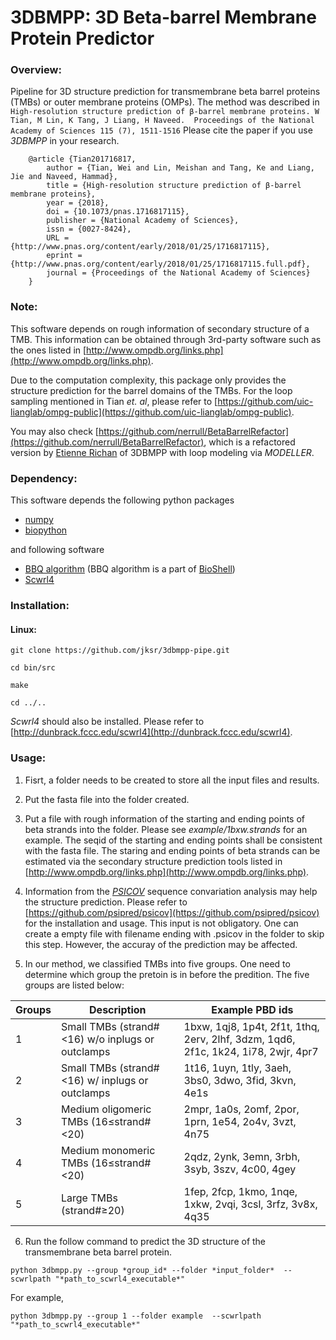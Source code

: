 # 3DBMPP: 3D Beta-barrel Membrane Protein Predictor

### Overview:
Pipeline for 3D structure prediction for transmembrane beta barrel proteins (TMBs) or outer membrane proteins (OMPs).
The method was described in 
`High-resolution structure prediction of β-barrel membrane proteins.
W Tian, M Lin, K Tang, J Liang, H Naveed. 
Proceedings of the National Academy of Sciences 115 (7), 1511-1516`
Please cite the paper if you use *3DBMPP* in your research.

```
    @article {Tian201716817,
        author = {Tian, Wei and Lin, Meishan and Tang, Ke and Liang, Jie and Naveed, Hammad},
        title = {High-resolution structure prediction of β-barrel membrane proteins},
        year = {2018},
        doi = {10.1073/pnas.1716817115},
        publisher = {National Academy of Sciences},
        issn = {0027-8424},
        URL = {http://www.pnas.org/content/early/2018/01/25/1716817115},
        eprint = {http://www.pnas.org/content/early/2018/01/25/1716817115.full.pdf},
        journal = {Proceedings of the National Academy of Sciences}
    }
```


### Note:
This software depends on rough information of secondary structure of a TMB.
This information can be obtained through 3rd-party software such as the ones listed in 
[http://www.ompdb.org/links.php](http://www.ompdb.org/links.php).

Due to the computation complexity, this package only provides the structure prediction for the barrel domains of the TMBs.
For the loop sampling mentioned in Tian *et. al*, please refer to
[https://github.com/uic-lianglab/ompg-public](https://github.com/uic-lianglab/ompg-public).

You may also check [https://github.com/nerrull/BetaBarrelRefactor](https://github.com/nerrull/BetaBarrelRefactor), which is a refactored version by [Etienne Richan](https://github.com/nerrull) of 3DBMPP with loop modeling via *MODELLER*.

### Dependency:
This software depends the following python packages
* [numpy](https://numpy.org/)
* [biopython](https://biopython.org/)

and following software
* [BBQ algorithm](https://onlinelibrary.wiley.com/doi/full/10.1002/jcc.20624) (BBQ algorithm is a part of [BioShell](http://www.bioshell.pl/bioshell.html))
* [Scwrl4](http://dunbrack.fccc.edu/scwrl4)

### Installation:

#### Linux:

`git clone https://github.com/jksr/3dbmpp-pipe.git`

`cd bin/src`

`make`

`cd ../..`

*Scwrl4* should also be installed. Please refer to [http://dunbrack.fccc.edu/scwrl4](http://dunbrack.fccc.edu/scwrl4). 


### Usage:

1. Fisrt, a folder needs to be created to store all the input files and results. 

2. Put the fasta file into the folder created.

3. Put a file with rough information of the starting and ending points of beta strands into the folder. Please see *example/1bxw.strands* for an example. The seqid of the starting and ending points shall be consistent with the fasta file. The staring and ending points of beta strands can be estimated via the secondary structure prediction tools listed in [http://www.ompdb.org/links.php](http://www.ompdb.org/links.php).

4. Information from the [*PSICOV*](https://github.com/psipred/psicov) sequence convariation analysis may help the structure prediction. Please refer to [https://github.com/psipred/psicov](https://github.com/psipred/psicov) for the installation and usage. This input is not obligatory. One can create a empty file with filename ending with .psicov in the folder to skip this step. However, the accuray of the prediction may be affected.

5. In our method, we classified TMBs into five groups.
One need to determine which group the pretoin is in before the predition. 
The five groups are listed below:

| Groups | Description                                      | Example PBD ids |
| ------ | ------------------------------------------------ | --------------- |
|  1     | Small TMBs (strand#<16) w/o inplugs or outclamps | 1bxw, 1qj8, 1p4t, 2f1t, 1thq, 2erv, 2lhf,  3dzm, 1qd6, 2f1c, 1k24, 1i78, 2wjr, 4pr7 |
|  2     | Small TMBs (strand#<16) w/ inplugs or outclamps  | 1t16, 1uyn, 1tly, 3aeh, 3bs0, 3dwo, 3fid, 3kvn, 4e1s |
|  3     | Medium oligomeric TMBs (16≤strand#<20)           | 2mpr, 1a0s, 2omf, 2por, 1prn, 1e54, 2o4v, 3vzt, 4n75 |
|  4     | Medium monomeric TMBs (16≤strand#<20)            | 2qdz, 2ynk, 3emn, 3rbh, 3syb, 3szv, 4c00, 4gey |
|  5     | Large TMBs (strand#≥20)                          | 1fep, 2fcp, 1kmo, 1nqe, 1xkw, 2vqi, 3csl, 3rfz, 3v8x, 4q35 |

6. Run the follow command to predict the 3D structure of the transmembrane beta barrel protein.

`python 3dbmpp.py --group *group_id* --folder *input_folder*  --scwrlpath "*path_to_scwrl4_executable*"`

For example, 

`python 3dbmpp.py --group 1 --folder example  --scwrlpath "*path_to_scwrl4_executable*"`

